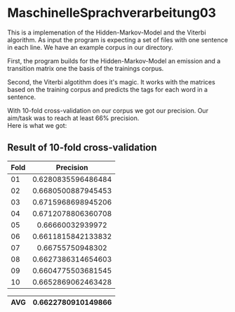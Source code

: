 # MaschinelleSprachverarbeitung03

This is a implemenation of the Hidden-Markov-Model and the Viterbi algorithm. As input the program is expecting a set of files with one sentence in each line. We have an example corpus in our directory.

First, the program builds for the Hidden-Markov-Model an emission and a transition matrix one the basis of the trainings corpus.

Second, the Viterbi algotithm does it's magic. It works with the matrices based on the training corpus and predicts the tags for each word in a sentence.

With 10-fold cross-validation on our corpus we got our precision. Our aim/task was to reach at least 66% precision.<br>
Here is what we got:

Result of 10-fold cross-validation
---
Fold | Precision
|:-------------| :-----:|
01|0.6280835596486484
02|0.6680500887945453
03|0.6715968698945206
04|0.6712078806360708
05|0.66660032939972
06|0.6611815842133832
07|0.66755750948302
08|0.6627386314654603
09|0.6604775503681545
10|0.6652869062463428

AVG|0.6622780910149866
|:-------------| :-----:|
